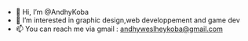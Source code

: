 - 👋 Hi, I’m @AndhyKoba
- 👀 I’m interested in graphic design,web developpement and game dev
- 📫 You can reach me via gmail : andhyweslheykoba@gmail.com

